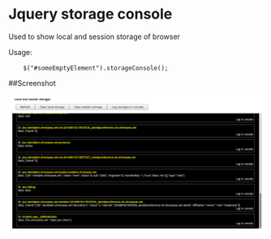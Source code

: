 # Jquery storage console

Used to show local and session storage of browser

Usage: 

```
    $("#someEmptyElement").storageConsole();

```

##Screenshot

![Screenshot](screenshot.png)
